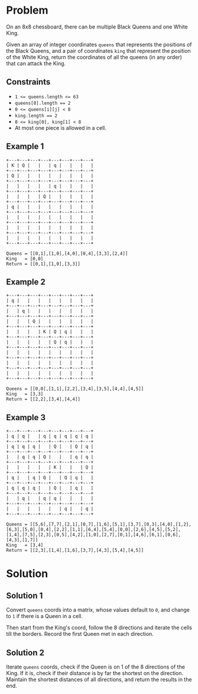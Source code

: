 # Problem

On an 8x8 chessboard, there can be multiple Black Queens and one White King.

Given an array of integer coordinates `queens` that represents the positions of the Black Queens, and a pair of coordinates `king` that represent the position of the White King, return the coordinates of all the queens (in any order) that can attack the King.

## Constraints

- `1 <= queens.length <= 63`
- `queens[0].length == 2`
- `0 <= queens[i][j] < 8`
- `king.length == 2`
- `0 <= king[0], king[1] < 8`
- At most one piece is allowed in a cell.

## Example 1

```
+---+---+---+---+---+---+---+---+
| K | Q |   |   | q |   |   |   |
+---+---+---+---+---+---+---+---+
| Q |   |   |   |   |   |   |   |
+---+---+---+---+---+---+---+---+
|   |   |   |   | q |   |   |   |
+---+---+---+---+---+---+---+---+
|   |   |   | Q |   |   |   |   |
+---+---+---+---+---+---+---+---+
| q |   |   |   |   |   |   |   |
+---+---+---+---+---+---+---+---+
|   |   |   |   |   |   |   |   |
+---+---+---+---+---+---+---+---+
|   |   |   |   |   |   |   |   |
+---+---+---+---+---+---+---+---+
|   |   |   |   |   |   |   |   |
+---+---+---+---+---+---+---+---+

Queens = [[0,1],[1,0],[4,0],[0,4],[3,3],[2,4]]
King   = [0,0]
Return = [[0,1],[1,0],[3,3]]
```

## Example 2

```
+---+---+---+---+---+---+---+---+
| q |   |   |   |   |   |   |   |
+---+---+---+---+---+---+---+---+
|   | q |   |   |   |   |   |   |
+---+---+---+---+---+---+---+---+
|   |   | Q |   |   |   |   |   |
+---+---+---+---+---+---+---+---+
|   |   |   | K | Q | q |   |   |
+---+---+---+---+---+---+---+---+
|   |   |   |   | Q | q |   |   |
+---+---+---+---+---+---+---+---+
|   |   |   |   |   |   |   |   |
+---+---+---+---+---+---+---+---+
|   |   |   |   |   |   |   |   |
+---+---+---+---+---+---+---+---+
|   |   |   |   |   |   |   |   |
+---+---+---+---+---+---+---+---+

Queens = [[0,0],[1,1],[2,2],[3,4],[3,5],[4,4],[4,5]]
King   = [3,3]
Return = [[2,2],[3,4],[4,4]]
```

## Example 3

```
+---+---+---+---+---+---+---+---+
| q | q |   | q | q | q | q | q |
+---+---+---+---+---+---+---+---+
| q | q | q |   | Q |   | Q | q |
+---+---+---+---+---+---+---+---+
|   | q | q | Q |   |   | q | q |
+---+---+---+---+---+---+---+---+
|   |   |   |   | K |   |   | Q |
+---+---+---+---+---+---+---+---+
| q |   | q | Q |   | Q | q |   |
+---+---+---+---+---+---+---+---+
| q | q | q |   | Q |   | q |   |
+---+---+---+---+---+---+---+---+
|   | q |   | q | q |   |   |   |
+---+---+---+---+---+---+---+---+
|   |   |   |   |   | q |   | q |
+---+---+---+---+---+---+---+---+

Queens = [[5,6],[7,7],[2,1],[0,7],[1,6],[5,1],[3,7],[0,3],[4,0],[1,2],[6,3],[5,0],[0,4],[2,2],[1,1],[6,4],[5,4],[0,0],[2,6],[4,5],[5,2],[1,4],[7,5],[2,3],[0,5],[4,2],[1,0],[2,7],[0,1],[4,6],[6,1],[0,6],[4,3],[1,7]]
King   = [3,4]
Return = [[2,3],[1,4],[1,6],[3,7],[4,3],[5,4],[4,5]]
```

# Solution

## Solution 1

Convert `queens` coords into a matrix, whose values default to `0`, and change to `1` if there is a Queen in a cell.

Then start from the King's coord, follow the 8 directions and iterate the cells till the borders. Record the first Queen met in each direction.

## Solution 2

Iterate `queens` coords, check if the Queen is on 1 of the 8 directions of the King. If it is, check if their distance is by far the shortest on the direction. Maintain the shortest distances of all directions, and return the results in the end.